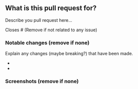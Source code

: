 ## What is this pull request for?

Describe you pull request here...

Closes #<issue number> (Remove if not related to any issue)

### Notable changes (remove if none)

Explain any changes (maybe breaking?) that have been made. 

-
-

### Screenshots (remove if none)
